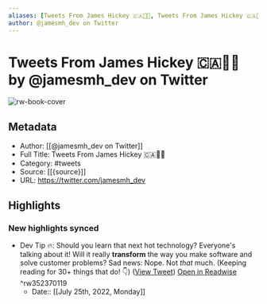 ```yaml
---
aliases: [Tweets From James Hickey 🇨🇦👨‍💻, Tweets From James Hickey 🇨🇦👨‍💻]
author: @jamesmh_dev on Twitter
---
```

# Tweets From James Hickey 🇨🇦👨‍💻 by @jamesmh_dev on Twitter

![rw-book-cover](https://pbs.twimg.com/profile_images/1264889131710234629/fxCRtx54.jpg)

## Metadata
- Author: [[@jamesmh_dev on Twitter]]
- Full Title: Tweets From James Hickey 🇨🇦👨‍💻
- Category: #tweets
- Source: [[{source}]]
- URL: https://twitter.com/jamesmh_dev

## Highlights
### New highlights synced
- Dev Tip 🔥: Should you learn that next hot technology? Everyone's talking about it!
  Will it really **transform** the way you make software and solve customer problems?
  Sad news: Nope. Not _that_ much.
  (Keeping reading for 30+ things that do! 👇) ([View Tweet](https://twitter.com/jamesmh_dev/status/1144318121894977537)) [Open in Readwise](https://readwise.io/open/352370119) ^rw352370119
    - Date:: [[July 25th, 2022, Monday]]
